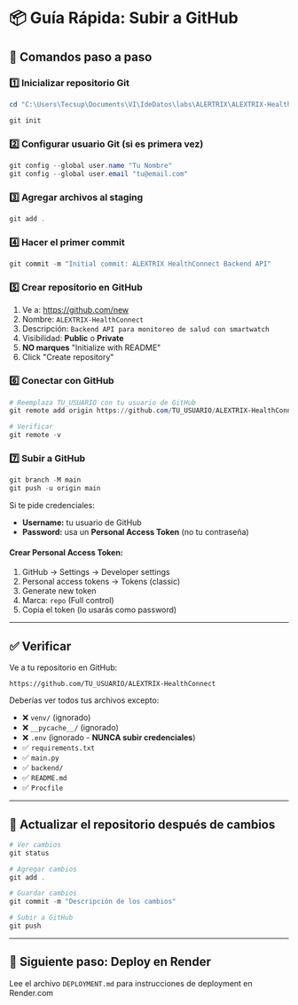 # 📦 Guía Rápida: Subir a GitHub

## 🔧 Comandos paso a paso

### 1️⃣ Inicializar repositorio Git

```powershell
cd "C:\Users\Tecsup\Documents\VI\IdeDatos\labs\ALERTRIX\ALEXTRIX-HealthConnect\ALEXTRIX-HealthConnect"

git init
```

### 2️⃣ Configurar usuario Git (si es primera vez)

```powershell
git config --global user.name "Tu Nombre"
git config --global user.email "tu@email.com"
```

### 3️⃣ Agregar archivos al staging

```powershell
git add .
```

### 4️⃣ Hacer el primer commit

```powershell
git commit -m "Initial commit: ALEXTRIX HealthConnect Backend API"
```

### 5️⃣ Crear repositorio en GitHub

1. Ve a: https://github.com/new
2. Nombre: `ALEXTRIX-HealthConnect`
3. Descripción: `Backend API para monitoreo de salud con smartwatch`
4. Visibilidad: **Public** o **Private**
5. **NO marques** "Initialize with README"
6. Click "Create repository"

### 6️⃣ Conectar con GitHub

```powershell
# Reemplaza TU_USUARIO con tu usuario de GitHub
git remote add origin https://github.com/TU_USUARIO/ALEXTRIX-HealthConnect.git

# Verificar
git remote -v
```

### 7️⃣ Subir a GitHub

```powershell
git branch -M main
git push -u origin main
```

Si te pide credenciales:
- **Username:** tu usuario de GitHub
- **Password:** usa un **Personal Access Token** (no tu contraseña)

#### Crear Personal Access Token:
1. GitHub → Settings → Developer settings
2. Personal access tokens → Tokens (classic)
3. Generate new token
4. Marca: `repo` (Full control)
5. Copia el token (lo usarás como password)

---

## ✅ Verificar

Ve a tu repositorio en GitHub:
```
https://github.com/TU_USUARIO/ALEXTRIX-HealthConnect
```

Deberías ver todos tus archivos excepto:
- ❌ `venv/` (ignorado)
- ❌ `__pycache__/` (ignorado)
- ❌ `.env` (ignorado - **NUNCA subir credenciales**)
- ✅ `requirements.txt`
- ✅ `main.py`
- ✅ `backend/`
- ✅ `README.md`
- ✅ `Procfile`

---

## 🔄 Actualizar el repositorio después de cambios

```powershell
# Ver cambios
git status

# Agregar cambios
git add .

# Guardar cambios
git commit -m "Descripción de los cambios"

# Subir a GitHub
git push
```

---

## 🚀 Siguiente paso: Deploy en Render

Lee el archivo `DEPLOYMENT.md` para instrucciones de deployment en Render.com

